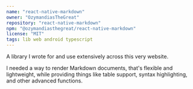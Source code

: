 ```yaml
---
name: "react-native-markdown"
owner: "OzymandiasTheGreat"
repository: "react-native-markdown"
npm: "@ozymandiasthegreat/react-native-markdown"
license: "MIT"
tags: lib web android typescript
---
```

A library I wrote for and use extensively across
this very website.

I needed a way to render Markdown documents,
that's flexible and lightweight, while providing
things like table support, syntax highlighting,
and other advanced functions.
